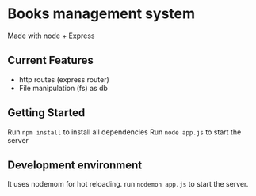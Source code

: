 # Books management system

Made with node + Express

## Current Features

- http routes (express router)
- File manipulation (fs) as db


## Getting Started

Run `npm install` to install all dependencies
Run `node app.js` to start the server

## Development environment

It uses nodemom for hot reloading.
run `nodemon app.js` to start the server.